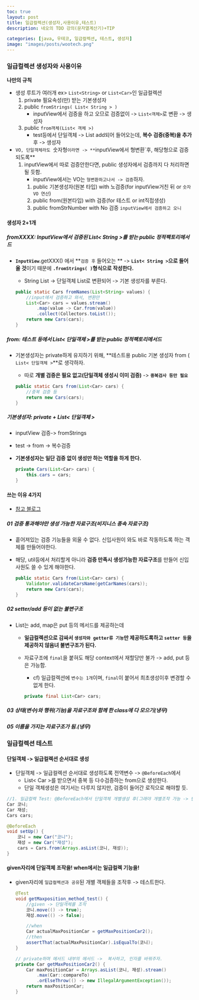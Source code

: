 ```yaml
---
toc: true
layout: post
title: 일급컬렉션(생성자,사용이유,테스트)
description: 네오의 TDD 강의(문자열계산기)+TIP

categories: [java, 우테코, 일급컬렉션, 테스트, 생성자]
image: "images/posts/wootech.png"
---
```


### 일급컬렉션 생성자와 사용이유

**나만의 규칙**
- 생성 루트가 여러개 ex> `List<String>` or `List<Car>`인 일급컬렉션
    1. private 필요속성(만) 받는 기본생성자
    2. public `fromStrings( List< String > )`
        - inputView에서 검증을 하고 오므로 검증없이 -> `List<객체>`로 변환 -> 생성자
    3. public `from객체(List< 객체 >)`
        - test등에서 단일객체 -> List add되어 들어오는데, **복수 검증(중복)을 추가**후 -> 생성자
- `VO, 단일객체라도 `숫자형`이라면 -> **`inputView에서 형변환`후, 해당형으로 검증되도록**
    1. inputView에서 따로 검증안한다면, public 생성자에서 검증까지 다 처리하면 될 듯함.
        - inputView에서는 VO는 `형변환하고나서 -> 검증`하자.
        1. public 기본생성자(원본 타입) with 노검증(for inputView거친 뒤 or `숫자VO 연산`)
        2. public from(원본타입) with  검증(for 테스트 or int직접생성)
        3. public fromStrNumber  with No 검증 `inputView에서 검증하고 오니`


#### 생성자 2+1개

##### fromXXXX: InputView에서 검증된 List< String >를 받는 public 정적팩토리메서드

- **`InputView`**.getXXX() 에서 **`검증 후` 들어오는 ** ->  **`List< String >`으로 들어올 것**이기 때문에 **`.fromStrings( )`형식으로 작성한다.**

    - String List -> 단일객체 List로 변환되어 ->  기본 생성자를 부른다.

    ```java
    public static Cars fromNames(List<String> values) {
        //input에서 검증하고 와서, 변환만
        List<Car> cars = values.stream()
            .map(value -> Car.from(value))
            .collect(Collectors.toList());
        return new Cars(cars);
    }
    ```



##### from: 테스트 등에서 List< 단일객체 >를 받는 public 정적팩토리메서드

- 기본생성자는 private하게 유지하기 위해, **테스트용 public 기본 생성자 from ( `List< 단일객체 >`**로 생각하자.

    - 따로 **개별 검증은 필요 없고(단일객체 생성시 이미 검증)** -> **`중복검사 등만 필요`**

    ```java
    public static Cars from(List<Car> cars) {
        //중복 검증 등
        return new Cars(cars);
    }
    ```

    



##### 기본생성자: private + List< 단일객체 >

- inputView 검증-> fromStrings 

- test -> from -> 복수검증

- **기본생성자는 일단 검증 없이 생성만 하는 역할을 하게 한다.** 

    ```java
    private Cars(List<Car> cars) {
        this.cars = cars;
    }
    ```

    





#### 쓰는 이유 4가지

- [참고 블로그](https://jojoldu.tistory.com/412)



##### 01 검증 통과해야만 생성 가능한 자료구조(비지니스 종속 자료구조)

- 흩어져있는 검증 기능들을 외울 수 없다. 신입사원이 와도 바로 작동하도록 하는 객체를 만들어야한다.

- 해당, util등에서 처리할게 아니라 **검증 만족시 생성가능한 자료구조**를 만들어 신입사원도 쓸 수 있게 해야한다.

    ```java
    public static Cars from(List<Car> cars) {
        Validator.validateCarsName(getCarNames(cars));
        return new Cars(cars);
    }
    ```





##### 02 setter/add 등이 없는 불변구조

- List는 add, map은 put 등의 메서드를 제공하는데

    - **일급컬렉션으로 감싸서 `생성자와 getter류 기능`만 제공하도록하고 `setter 등`을 제공하지 않음녀 불변구조가 된다.** 

    - 자료구조에 `final`을 붙혀도 해당 context에서 재할당만 불가 -> add, put 등은 가능함.

        - cf) 일급컬렉션에 `변수는 1개`이며, `final`이 붙어서 최초생성이후 변경할 수 없게 한다.

        ```java
        private final List<Car> cars;
        ```

        



##### 03 상태(변수)와 행위(기능)을 자료구조와 함께 한 class에 다 모으기(냉무)

##### 05 이름을 가지는 자료구조가 됨.(냉무)







### 일급컬렉션 테스트

#### 단일객체 -> 일급컬렉션 순서대로 생성

- 단일객체 -> 일급컬렉션 순서대로 생성하도록 전역변수 ->  `@BeforeEach`에서 
    - List< Car >를 받으면서 중복 등 다수검증하는 from으로 생성한다.
    - 단일 객체생성은 여기서는 다루지 않지만, 검증이 들어간 로직으로 해야할 듯.

```java
//1. 일급컬렉 Test: @BeforeEach에서 단일객체 개별생성 후(그래야 개별조작 가능 -> 반영) List에 담아놓기
Car 코니;
Car 재성;
Cars cars;

@BeforeEach
void setUp() {
    코니 = new Car("코니");
    재성 = new Car("재성");
    cars = Cars.from(Arrays.asList(코니, 재성));
}
```



#### given자리에 단일객체 조작을! when에서는 일급컬렉 기능을!

- given자리에 `일급컬렉션과 공유`된 개별 객체들을 조작후 ->  테스트한다.

    ```java
    @Test
    void getMaxposition_method_test() {
        //given -> 단일객체를 조작
        코니.move(() -> true);
        재성.move(() -> false);
    
        //when
        Car actualMaxPositionCar = getMaxPositionCar2();
        //then
        assertThat(actualMaxPositionCar).isEqualTo(코니);
    }
    
    // private하며 메서드 내부의 메서드 ->  복사하고, 인자를 바꿔주자.
    private Car getMaxPositionCar2() {
        Car maxPositionCar = Arrays.asList(코니, 재성).stream()
            .max(Car::compareTo)
            .orElseThrow(() -> new IllegalArgumentException());
        return maxPositionCar;
    }
    ```

    

